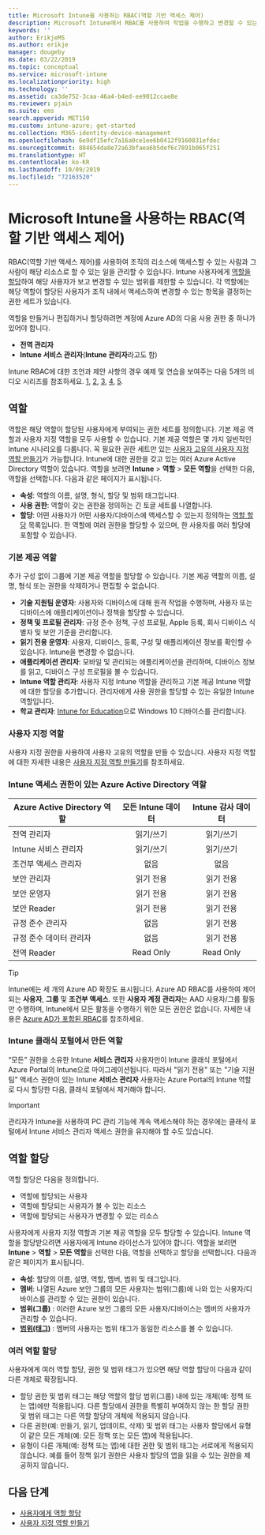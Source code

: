 ```yaml
---
title: Microsoft Intune을 사용하는 RBAC(역할 기반 액세스 제어)
description: Microsoft Intune에서 RBAC를 사용하여 작업을 수행하고 변경할 수 있는 사용자를 제어하는 방법을 알아봅니다.
keywords: ''
author: ErikjeMS
ms.author: erikje
manager: dougeby
ms.date: 03/22/2019
ms.topic: conceptual
ms.service: microsoft-intune
ms.localizationpriority: high
ms.technology: ''
ms.assetid: ca3de752-3caa-46a4-b4ed-ee9012ccae8e
ms.reviewer: pjain
ms.suite: ems
search.appverid: MET150
ms.custom: intune-azure; get-started
ms.collection: M365-identity-device-management
ms.openlocfilehash: 6e9df15efc7a16a0ce1ee6b0412f9160831efdec
ms.sourcegitcommit: 884654da8e72a63bfaea6b5def6c7891b065f251
ms.translationtype: HT
ms.contentlocale: ko-KR
ms.lasthandoff: 10/09/2019
ms.locfileid: "72163520"
---
```

# <a name="role-based-access-control-rbac-with-microsoft-intune"></a>Microsoft Intune을 사용하는 RBAC(역할 기반 액세스 제어)

RBAC(역할 기반 액세스 제어)를 사용하여 조직의 리소스에 액세스할 수 있는 사람과 그 사람이 해당 리소스로 할 수 있는 일을 관리할 수 있습니다.  Intune 사용자에게 [역할을 할당](assign-role.md)하여 해당 사용자가 보고 변경할 수 있는 범위를 제한할 수 있습니다. 각 역할에는 해당 역할이 할당된 사용자가 조직 내에서 액세스하여 변경할 수 있는 항목을 결정하는 권한 세트가 있습니다.

역할을 만들거나 편집하거나 할당하려면 계정에 Azure AD의 다음 사용 권한 중 하나가 있어야 합니다.
- **전역 관리자**
- **Intune 서비스 관리자**(**Intune 관리자**라고도 함)

Intune RBAC에 대한 조언과 제안 사항의 경우 예제 및 연습을 보여주는 다음 5개의 비디오 시리즈를 참조하세요. [1](https://www.youtube.com/watch?v=5deXLMLcnKY), [2](https://www.youtube.com/watch?v=38dnMBLuxbQ), [3](https://www.youtube.com/watch?v=6vqg9cAkMbY), [4](https://www.youtube.com/watch?v=5yOLajFFMHE), [5](https://www.youtube.com/watch?v=P5DDvsSF4Wk).

## <a name="roles"></a>역할
역할은 해당 역할이 할당된 사용자에게 부여되는 권한 세트를 정의합니다.
기본 제공 역할과 사용자 지정 역할을 모두 사용할 수 있습니다. 기본 제공 역할은 몇 가지 일반적인 Intune 시나리오를 다룹니다. 꼭 필요한 권한 세트만 있는 [사용자 고유의 사용자 지정 역할 만들기](create-custom-role.md)가 가능합니다. Intune에 대한 권한을 갖고 있는 여러 Azure Active Directory 역할이 있습니다.
역할을 보려면 **Intune** > **역할** > **모든 역할**을 선택한 다음, 역할을 선택합니다. 다음과 같은 페이지가 표시됩니다.

- **속성**: 역할의 이름, 설명, 형식, 할당 및 범위 태그입니다. 
- **사용 권한**: 역할이 갖는 권한을 정의하는 긴 토글 세트를 나열합니다.
- **할당**: 어떤 사용자가 어떤 사용자/디바이스에 액세스할 수 있는지 정의하는 [역할 할당]( assign-role.md) 목록입니다. 한 역할에 여러 권한을 할당할 수 있으며, 한 사용자를 여러 할당에 포함할 수 있습니다.

### <a name="built-in-roles"></a>기본 제공 역할
추가 구성 없이 그룹에 기본 제공 역할을 할당할 수 있습니다. 기본 제공 역할의 이름, 설명, 형식 또는 권한을 삭제하거나 편집할 수 없습니다.

- **기술 지원팀 운영자**: 사용자와 디바이스에 대해 원격 작업을 수행하며, 사용자 또는 디바이스에 애플리케이션이나 정책을 할당할 수 있습니다.
- **정책 및 프로필 관리자**: 규정 준수 정책, 구성 프로필, Apple 등록, 회사 디바이스 식별자 및 보안 기준을 관리합니다.
- **읽기 전용 운영자**: 사용자, 디바이스, 등록, 구성 및 애플리케이션 정보를 확인할 수 있습니다. Intune을 변경할 수 없습니다.
- **애플리케이션 관리자**: 모바일 및 관리되는 애플리케이션을 관리하며, 디바이스 정보를 읽고, 디바이스 구성 프로필을 볼 수 있습니다.
- **Intune 역할 관리자**: 사용자 지정 Intune 역할을 관리하고 기본 제공 Intune 역할에 대한 할당을 추가합니다. 관리자에게 사용 권한을 할당할 수 있는 유일한 Intune 역할입니다.
- **학교 관리자**: [Intune for Education](../introduction-intune-education.md)으로 Windows 10 디바이스를 관리합니다.

### <a name="custom-roles"></a>사용자 지정 역할
사용자 지정 권한을 사용하여 사용자 고유의 역할을 만들 수 있습니다. 사용자 지정 역할에 대한 자세한 내용은 [사용자 지정 역할 만들기](create-custom-role.md)를 참조하세요.

### <a name="azure-active-directory-roles-with-intune-access"></a>Intune 액세스 권한이 있는 Azure Active Directory 역할
| Azure Active Directory 역할 | 모든 Intune 데이터 | Intune 감사 데이터 |
| --- | :---: | :---: |
| 전역 관리자 | 읽기/쓰기 | 읽기/쓰기 |
| Intune 서비스 관리자 | 읽기/쓰기 | 읽기/쓰기 |
| 조건부 액세스 관리자 | 없음 | 없음 |
| 보안 관리자 | 읽기 전용 | 읽기 전용 |
| 보안 운영자 | 읽기 전용 | 읽기 전용 |
| 보안 Reader | 읽기 전용 | 읽기 전용 |
| 규정 준수 관리자 | 없음 | 읽기 전용 |
| 규정 준수 데이터 관리자 | 없음 | 읽기 전용 |
| 전역 Reader | Read Only | Read Only |

> [!TIP]
> Intune에는 세 개의 Azure AD 확장도 표시됩니다. Azure AD RBAC를 사용하여 제어되는 **사용자**, **그룹** 및 **조건부 액세스**. 또한 **사용자 계정 관리자**는 AAD 사용자/그룹 활동만 수행하며, Intune에서 모든 활동을 수행하기 위한 모든 권한은 없습니다. 자세한 내용은 [Azure AD가 포함된 RBAC](https://docs.microsoft.com/azure/active-directory/active-directory-assign-admin-roles)를 참조하세요.
### <a name="roles-created-in-the-intune-classic-portal"></a>Intune 클래식 포털에서 만든 역할
“모든” 권한을 소유한 Intune **서비스 관리자** 사용자만이 Intune 클래식 포털에서 Azure Portal의 Intune으로 마이그레이션됩니다. 따라서 "읽기 전용" 또는 "기술 지원팀" 액세스 권한이 있는 Intune **서비스 관리자** 사용자는 Azure Portal의 Intune 역할로 다시 할당한 다음, 클래식 포털에서 제거해야 합니다.
> [!IMPORTANT]
> 관리자가 Intune을 사용하여 PC 관리 기능에 계속 액세스해야 하는 경우에는 클래식 포털에서 Intune 서비스 관리자 액세스 권한을 유지해야 할 수도 있습니다.

## <a name="role-assignments"></a>역할 할당
역할 할당은 다음을 정의합니다.

- 역할에 할당되는 사용자
- 역할에 할당되는 사용자가 볼 수 있는 리소스
- 역할에 할당되는 사용자가 변경할 수 있는 리소스

사용자에게 사용자 지정 역할과 기본 제공 역할을 모두 할당할 수 있습니다. Intune 역할을 할당받으려면 사용자에게 Intune 라이선스가 있어야 합니다.
역할을 보려면 **Intune** > **역할** > **모든 역할**을 선택한 다음, 역할을 선택하고 할당을 선택합니다. 다음과 같은 페이지가 표시됩니다.

- **속성**: 할당의 이름, 설명, 역할, 멤버, 범위 및 태그입니다.
- **멤버**: 나열된 Azure 보안 그룹의 모든 사용자는 범위(그룹)에 나와 있는 사용자/디바이스를 관리할 수 있는 권한이 있습니다.
- **범위(그룹)** : 이러한 Azure 보안 그룹의 모든 사용자/디바이스는 멤버의 사용자가 관리할 수 있습니다.
- **[범위(태그)](scope-tags.md)** : 멤버의 사용자는 범위 태그가 동일한 리소스를 볼 수 있습니다.

### <a name="multiple-role-assignments"></a>여러 역할 할당
사용자에게 여러 역할 할당, 권한 및 범위 태그가 있으면 해당 역할 할당이 다음과 같이 다른 개체로 확장됩니다.

- 할당 권한 및 범위 태그는 해당 역할의 할당 범위(그룹) 내에 있는 개체(예: 정책 또는 앱)에만 적용됩니다. 다른 할당에서 권한을 특별히 부여하지 않는 한 할당 권한 및 범위 태그는 다른 역할 할당의 개체에 적용되지 않습니다.
- 다른 권한(예: 만들기, 읽기, 업데이트, 삭제) 및 범위 태그는 사용자 할당에서 유형이 같은 모든 개체(예: 모든 정책 또는 모든 앱)에 적용됩니다.
- 유형이 다른 개체(예: 정책 또는 앱)에 대한 권한 및 범위 태그는 서로에게 적용되지 않습니다. 예를 들어 정책 읽기 권한은 사용자 할당의 앱을 읽을 수 있는 권한을 제공하지 않습니다.

## <a name="next-steps"></a>다음 단계
- [사용자에게 역할 할당](assign-role.md)
- [사용자 지정 역할 만들기](create-custom-role.md)
